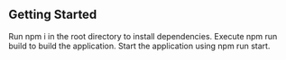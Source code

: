 ## Getting Started

Run npm i in the root directory to install dependencies.
Execute npm run build to build the application.
Start the application using npm run start.
